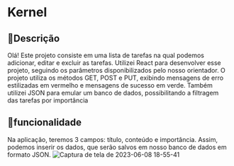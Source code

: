 # Kernel
## 📄Descrição 
Olá! Este projeto consiste em uma lista de tarefas na qual podemos adicionar, editar e excluir as tarefas. Utilizei React para desenvolver esse projeto, seguindo os parâmetros disponibilizados pelo nosso orientador. O projeto utiliza os métodos GET, POST e PUT, exibindo mensagens de erro estilizadas em vermelho e mensagens de sucesso em verde. Também utilizei JSON para emular um banco de dados, possibilitando a filtragem das tarefas por importância
## 🔧funcionalidade 
Na aplicação, teremos 3 campos: título, conteúdo e importância. Assim, podemos inserir os dados, que serão salvos em nosso banco de dados em formato JSON.
![Captura de tela de 2023-06-08 18-55-41](https://github.com/Mausercay/Kernel/assets/100778319/90c845c6-09c4-485b-be8b-728a693083e0)

